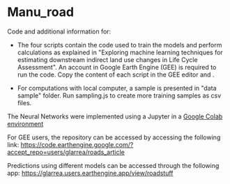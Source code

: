 # Manu_road
Code and additional information for: <DOI>

- The four scripts contain the code used to train the models and perform calculations as explained in "Exploring machine learning techniques for estimating downstream indirect land use changes in Life Cycle Assessment". An account in Google Earth Engine (GEE) is required to run the code.
Copy the content of each script in the GEE editor and <run>.

- For computations with local computer, a sample is presented in "data sample" folder. Run sampling.js to create more training samples as csv files.

The Neural Networks were implemented using a Jupyter in a [Google Colab environment](https://colab.research.google.com/drive/1Hk79bEG5bPaL9YJDvtHZvhpbBYH9W7LU?usp=sharing)

For GEE users, the repository can be accessed by accessing the following link:
https://code.earthengine.google.com/?accept_repo=users/glarrea/roads_article

Predictions using different models can be accessed through the following app:
https://glarrea.users.earthengine.app/view/roadstuff
